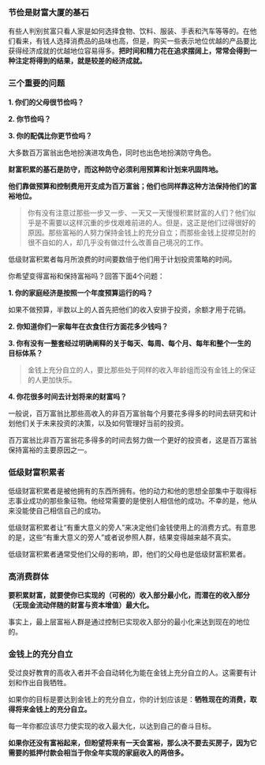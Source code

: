 ### 节俭是财富大厦的基石

有些人判别贫富只看人家是如何选择食物、饮料、服装、手表和汽车等等的。在他们看来，有钱人选择消费品的品味也高，但是，购买一些表示地位优越的产品要比获得经济成就的优越地位容易得多。**把时间和精力花在追求摆阔上，常常会得到一种注定将得到的结果，就是较差的经济成就。**

### 三个重要的问题

**1. 你们的父母很节俭吗？**

**2. 你节俭吗？**

**3. 你的配偶比你更节俭吗？**

大多数百万富翁出色地扮演进攻角色，同时也出色地扮演防守角色。

**财富积累的基石是防守，而这种防守必须利用预算和计划来巩固阵地。**

**他们靠做预算和控制费用开支成为百万富翁；他们也同样靠这种方法保持他们的富裕地位。**

> 你有没有注意过那些一步又一步、一天又一天慢慢积累财富的人们？他们似乎是不需要以这样沉重的步伐艰难前进的人。但是，这正是他们过得很好的原因。那些富裕的人努力保持金钱上的充分自立；而那些金钱上捉襟见肘的很不自如的人，却几乎没有做过什么改善自己境况的工作。

低级财富积累者每月所浪费的时间要数倍于他们用于计划投资策略的时间。

你希望变得富裕和保持富裕吗？回答下面4个问题：

**1. 你的家庭经济是按照一个年度预算运行的吗？**

如果不做预算，半数以上的人首先把他们的收入安排于投资，余额才用于花销。

**2. 你知道你们一家每年在衣食住行方面花多少钱吗？**
    
**3. 你有没有一整套经过明确阐释的关于每天、每周、每个月、每年和整个一生的目标体系？**  

> 金钱上充分自立的人，要比那些处于同样的收入年龄组而没有金钱上的保证的人更加快乐。

**4. 你花很多时间去计划将来的财富吗？**

一般说，百万富翁比那些高收入的非百万富翁每个月要花多得多的时间去研究和计划他们关于未来投资的决策，以及如何管理好当前的投资。

百万富翁比非百万富翁花多得多的时间去努力做一个更好的投资者，这是百万富翁保持富裕的主要原因之一。

### 低级财富积累者

低级财富积累者是被他拥有的东西所拥有。他的动力和他的思想全部集中于取得标志事业成功的那些象征物。他经常需要的是使别人相信他的成功。不幸的是，他从来没能使自己相信自己的成功。

低级财富积累者让“有重大意义的旁人”来决定他们金钱使用上的消费方式。有意思的是，这些“有重大意义的旁人”或者说参照人群，结果变得越来越不真实。

低级财富积累者通常受他们父母的影响，即，他们的父母也是低级财富积累者。

### 高消费群体

**要积累财富，就要使你已实现的（可税的）收入部分最小化，而潜在的收入部分（无现金流动伴随的财富与资本增值）最大化。**

事实上，最上层富裕人群是通过控制已实现收入部分的最小化来达到现在的地位的。

### 金钱上的充分自立

受过良好教育的高收入者并不会自动转化为能在金钱上充分自立的人。这需要有计划和作出自我牺牲。

如果你的目标是要达到金钱上的充分自立，你的计划应该是：**牺牲现在的消费，取得将来金钱上的充分自立。**

每一年你都应该尽力使实现的收入最大化，以达到自己的奋斗目标。

**如果你还没有富裕起来，但盼望将来有一天会富裕，那么决不要去买房子，因为它需要的抵押付款会相当于你全年实现的家庭收入的两倍多。**

